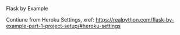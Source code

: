 Flask by Example

Contiune from Heroku Settings, xref: https://realpython.com/flask-by-example-part-1-project-setup/#heroku-settings

